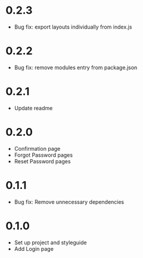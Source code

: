 # 0.2.3

- Bug fix: export layouts individually from index.js

# 0.2.2

- Bug fix: remove modules entry from package.json

# 0.2.1

- Update readme

# 0.2.0

- Confirmation page
- Forgot Password pages
- Reset Password pages

# 0.1.1

- Bug fix: Remove unnecessary dependencies

# 0.1.0

- Set up project and styleguide
- Add Login page
